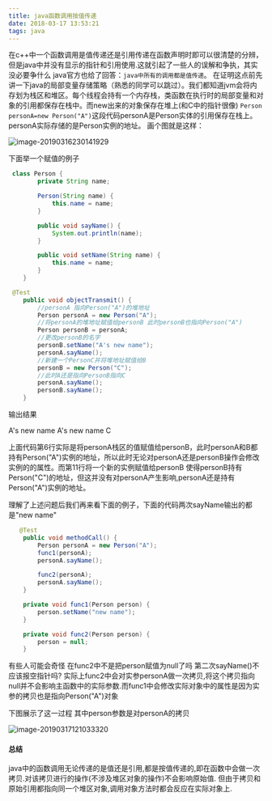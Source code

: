 ```yaml
---
title: java函数调用按值传递
date: 2018-03-17 13:53:21
tags: java
---
```


在c++中一个函数调用是值传递还是引用传递在函数声明时即可以很清楚的分辨，但是java中并没有显示的指针和引用使用.这就引起了一些人的误解和争执，其实没必要争什么 java官方也给了回答：`java中所有的调用都是值传递`。
在证明这点前先讲一下java的局部变量存储策略（熟悉的同学可以跳过）。我们都知道jvm会将内存划为栈区和堆区。每个线程会持有一个内存栈，类函数在执行时的局部变量和对象的引用都保存在栈中。而new出来的对象保存在堆上(和C中的指针很像)  `Person personA=new Person("A")`这段代码personA是Person实体的引用保存在栈上。personA实际存储的是Person实例的地址。
画个图就是这样：

![image-20190316230141929](https://gitee.com/neusnail/img/raw/master/blogimg/image-20190316230141929.png)

下面举一个赋值的例子

```java
 class Person {
        private String name;

        Person(String name) {
            this.name = name;
        }

        public void sayName() {
            System.out.println(name);
        }

        public void setName(String name) {
            this.name = name;
        }
    }
```

```java
 @Test
    public void objectTransmit() {
        //personA 指向Person("A")的堆地址
        Person personA = new Person("A");
        //将personA的堆地址赋值给personB 此时personB也指向Person("A")
        Person personB = personA;
        //更改personB的名字
        personB.setName("A's new name");
        personA.sayName();
        //新建一个PersonC并将堆地址赋值给B
        personB = new Person("C");
        //此时A还是指向PersonB指向C
        personA.sayName();
        personB.sayName();
    }
```

输出结果

A's new name
A's new name
C

上面代码第6行实际是将personA栈区的值赋值给personB，此时personA和B都持有Person("A")实例的地址，所以此时无论对personA还是personB操作会修改实例的的属性。而第11行将一个新的实例赋值给personB 使得personB持有Person("C")的地址，但这并没有对personA产生影响,personA还是持有Person("A")实例的地址。



理解了上述问题后我们再来看下面的例子，下面的代码两次sayName输出的都是"new name"

```java
   @Test
    public void methodCall() {
        Person personA = new Person("A");
        func1(personA);
        personA.sayName();

        func2(personA);
        personA.sayName();
    }

    private void func1(Person person) {
        person.setName("new name");
    }

    private void func2(Person person) {
        person = null;
    }
```

有些人可能会奇怪 在func2中不是把person赋值为null了吗 第二次sayName()不应该报空指针吗? 实际上func2中会对实参personA做一次拷贝,将这个拷贝指向null并不会影响主函数中的实际参数.而func1中会修改实际对象中的属性是因为实参的拷贝也是指向Person("A")对象



下图展示了这一过程 其中person参数是对personA的拷贝

![image-20190317121033320](https://gitee.com/neusnail/img/raw/master/blogimg/image-20190317121033320.png)

#### 总结

java中的函数调用无论传递的是值还是引用,都是按值传递的,即在函数中会做一次拷贝.对该拷贝进行的操作(不涉及堆区对象的操作)不会影响原始值. 但由于拷贝和原始引用都指向同一个堆区对象,调用对象方法时都会反应在实际对象上.
